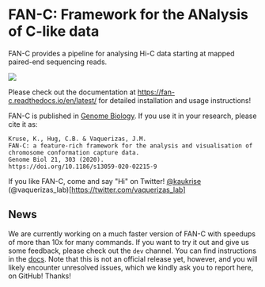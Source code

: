 # FAN-C: Framework for the ANalysis of C-like data

FAN-C provides a pipeline for analysing Hi-C data starting at mapped paired-end sequencing reads.

![](https://raw.githubusercontent.com/vaquerizaslab/fanc/main/docsrc/fnc-overview.png)

Please check out the documentation at https://fan-c.readthedocs.io/en/latest/ for detailed installation and usage
instructions!

FAN-C is published in [Genome Biology](https://genomebiology.biomedcentral.com/articles/10.1186/s13059-020-02215-9). 
If you use it in your research, please cite it as:

```
Kruse, K., Hug, C.B. & Vaquerizas, J.M. 
FAN-C: a feature-rich framework for the analysis and visualisation of chromosome conformation capture data. 
Genome Biol 21, 303 (2020). 
https://doi.org/10.1186/s13059-020-02215-9
```

If you like FAN-C, come and say "Hi" on Twitter! [@kaukrise](https://twitter.com/kaukrise) (@vaquerizas_lab)[https://twitter.com/vaquerizas_lab]


## News

We are currently working on a much faster version of FAN-C with speedups of more than 10x for many commands. 
If you want to try it out and give us some feedback, please check out the `dev` channel. You can find instructions 
in the [docs](https://fan-c.readthedocs.io/en/latest/getting_started.html#installation).
Note that this is 
not an official release yet, however, and you will likely encounter unresolved issues, which we kindly ask 
you to report here, on GitHub! Thanks!
